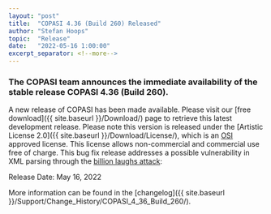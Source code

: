 ```yaml
--- 
layout: "post" 
title:  "COPASI 4.36 (Build 260) Released" 
author: "Stefan Hoops" 
topic:  "Release" 
date:   "2022-05-16 1:00:00" 
excerpt_separator: <!--more--> 
--- 
```

 
### The COPASI team announces the immediate availability of the stable release COPASI 4.36 (Build 260).
 
A new release of COPASI has been made available. Please visit our [free download]({{ site.baseurl }}/Download/) page to retrieve this latest development release. Please note this version is released under the [Artistic License 2.0]({{ site.baseurl }}/Download/License/), which is an [OSI](http://www.opensource.org/) approved license. This license allows non-commercial and commercial use free of charge. This bug fix release addresses a possible vulnerability in XML parsing through the [billion laughs attack](https://en.wikipedia.org/wiki/Billion_laughs_attack):
 
Release Date: May 16, 2022 
 
More information can be found in the 
[changelog]({{ site.baseurl }}/Support/Change_History/COPASI_4_36_Build_260/). 
